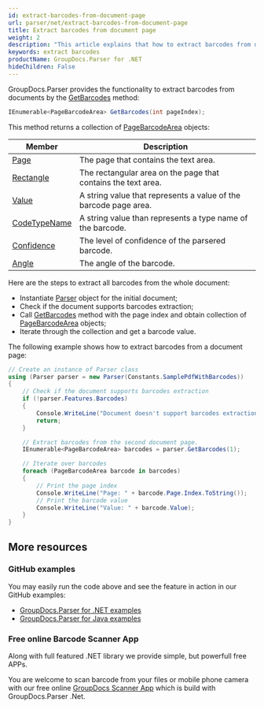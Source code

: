 ```yaml
---
id: extract-barcodes-from-document-page
url: parser/net/extract-barcodes-from-document-page
title: Extract barcodes from document page
weight: 2
description: "This article explains that how to extract barcodes from document page."
keywords: extract barcodes 
productName: GroupDocs.Parser for .NET
hideChildren: False
---
```


GroupDocs.Parser provides the functionality to extract barcodes from documents by the [GetBarcodes](https://reference.groupdocs.com/parser/net/groupdocs.parser.parser/getbarcodes/methods/2) method:

```csharp
IEnumerable<PageBarcodeArea> GetBarcodes(int pageIndex);
```

This method returns a collection of [PageBarcodeArea](https://reference.groupdocs.com/parser/net/groupdocs.parser.data/pagebarcodearea) objects:

| Member | Description |
| --- | --- |
| [Page](https://reference.groupdocs.com/net/parser/groupdocs.parser.data/pagearea/properties/page) | The page that contains the text area.                        |
| [Rectangle](https://reference.groupdocs.com/net/parser/groupdocs.parser.data/pagearea/properties/rectangle) | The rectangular area on the page that contains the text area. |
| [Value](https://reference.groupdocs.com/parser/net/groupdocs.parser.data/pagebarcodearea/properties/value) | A string value that represents a value of the barcode page area. |
| [CodeTypeName](https://reference.groupdocs.com/parser/net/groupdocs.parser.data/pagebarcodearea/properties/codetypename) | A string value than represents a type name of the barcode. |
| [Confidence](https://reference.groupdocs.com/parser/net/groupdocs.parser.data/pagebarcodearea/confidence/) | The level of confidence of the parsered barcode. |
| [Angle](https://reference.groupdocs.com/parser/net/groupdocs.parser.data/pagebarcodearea/angle/) | The angle of the barcode. |

Here are the steps to extract all barcodes from the whole document:

- Instantiate [Parser](https://reference.groupdocs.com/net/parser/groupdocs.parser/parser) object for the initial document;
- Check if the document supports barcodes extraction;
- Call [GetBarcodes](https://reference.groupdocs.com/parser/net/groupdocs.parser.parser/getbarcodes/methods/2) method with the page index and obtain collection of [PageBarcodeArea](https://reference.groupdocs.com/parser/net/groupdocs.parser.data/pagebarcodearea) objects;
- Iterate through the collection and get a barcode value.

The following example shows how to extract barcodes from a document page:

```csharp
// Create an instance of Parser class
using (Parser parser = new Parser(Constants.SamplePdfWithBarcodes))
{
    // Check if the document supports barcodes extraction
    if (!parser.Features.Barcodes)
    {
        Console.WriteLine("Document doesn't support barcodes extraction.");
        return;
    }

    // Extract barcodes from the second document page.
    IEnumerable<PageBarcodeArea> barcodes = parser.GetBarcodes(1);

    // Iterate over barcodes
    foreach (PageBarcodeArea barcode in barcodes)
    {
        // Print the page index
        Console.WriteLine("Page: " + barcode.Page.Index.ToString());
        // Print the barcode value
        Console.WriteLine("Value: " + barcode.Value);
    }
}
```

## More resources

### GitHub examples

You may easily run the code above and see the feature in action in our GitHub examples:

- [GroupDocs.Parser for .NET examples](https://github.com/groupdocs-parser/GroupDocs.Parser-for-.NET)
- [GroupDocs.Parser for Java examples](https://github.com/groupdocs-parser/GroupDocs.Parser-for-Java)

### Free online Barcode Scanner App

Along with full featured .NET library we provide simple, but powerfull free APPs.

You are welcome to scan barcode from your files or mobile phone camera with our free online [GroupDocs Scanner App](https://products.groupdocs.app/scanner/scan-barcode) which is build with GroupDocs.Parser .Net.